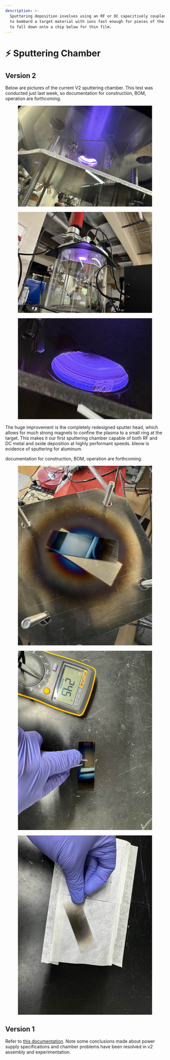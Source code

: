 ```yaml
---
description: >-
  Sputtering deposition involves using an RF or DC capacitively coupled plasma
  to bombard a target material with ions fast enough for pieces of the material
  to fall down onto a chip below for thin film.
---
```


# ⚡ Sputtering Chamber

## Version 2

Below are pictures of the current V2 sputtering chamber. This test was conducted just last week, so documentation for construction, BOM, operation are forthcoming.

<div><figure><img src="../../.gitbook/assets/IMG_5961.jpeg" alt=""><figcaption></figcaption></figure> <figure><img src="../../.gitbook/assets/IMG_5970.jpeg" alt=""><figcaption></figcaption></figure> <figure><img src="../../.gitbook/assets/IMG_5963.jpeg" alt=""><figcaption></figcaption></figure></div>

The huge improvement is the completely redesigned sputter head, which allows for much strong magnets to confine the plasma to a small ring at the target. This makes it our first sputtering chamber capable of both RF and DC metal and oxide deposition at highly performant speeds. bleow is evidence of sputtering for aluminum.

documentation for construction, BOM, operation are forthcoming.

<div><figure><img src="../../.gitbook/assets/IMG_5975.jpeg" alt=""><figcaption></figcaption></figure> <figure><img src="../../.gitbook/assets/IMG_5980.jpeg" alt=""><figcaption></figcaption></figure> <figure><img src="../../.gitbook/assets/IMG_5982.jpeg" alt=""><figcaption></figcaption></figure></div>

## Version 1

Refer to [this documentation](https://docs.google.com/document/d/1rf3GRqafH8iqekn8YzyOdSB1IbM-5DOVs08c3u3Zl0Y/edit?usp=sharing). Note some conclusions made about power supply specifications and chamber problems have been resolved in v2 assembly and experimentation.

